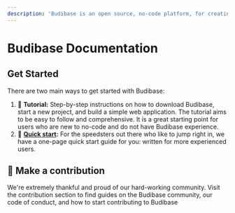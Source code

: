 ```yaml
---
description: 'Budibase is an open source, no-code platform, for creating custom software.'
---
```


# Budibase Documentation

## Get Started

There are two main ways to get started with Budibase:

1. 📘 **Tutorial:**  Step-by-step instructions on how to download Budibase, start a new project, and build a simple web application. The tutorial aims to be easy to follow and comprehensive. It is a great starting point for users who are new to no-code and do not have Budibase experience. 
2. 🌠 [**Quick start**](quick-start/quick-start.md)**:**  For the speedsters out there who like to jump right in, we have a one-page quick start guide for you: written for more experienced users.

## 👐 Make a contribution

We're extremely thankful and proud of our hard-working community. Visit the contribution section to find guides on the Budibase community, our code of conduct, and how to start contributing to Budibase

